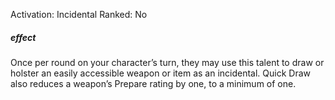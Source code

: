 Activation: Incidental
Ranked: No
##### effect
Once per round on your character’s turn, they may use this talent to draw or holster an easily accessible weapon or item as an incidental. Quick Draw also reduces a weapon’s Prepare rating by one, to a minimum of one.